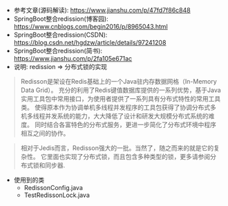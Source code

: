 * 参考文章(源码解读): https://www.jianshu.com/p/47fd7f86c848
* SpringBoot整合redission(博客园): https://www.cnblogs.com/begin2016/p/8965043.html
* SpringBoot整合redission(CSDN): https://blog.csdn.net/hgdzw/article/details/97241208
* SpringBoot整合redission(简书): https://www.jianshu.com/p/2fa105e671ac
* 说明: redission => 分布式锁的实现

> Redisson是架设在Redis基础上的一个Java驻内存数据网格（In-Memory Data Grid）。
> 充分的利用了Redis键值数据库提供的一系列优势，基于Java实用工具包中常用接口，为使用者提供了一系列具有分布式特性的常用工具类。
> 使得原本作为协调单机多线程并发程序的工具包获得了协调分布式多机多线程并发系统的能力，大大降低了设计和研发大规模分布式系统的难度。
> 同时结合各富特色的分布式服务，更进一步简化了分布式环境中程序相互之间的协作。

> 相对于Jedis而言，Redisson强大的一批。当然了，随之而来的就是它的复杂性。
> 它里面也实现了分布式锁，而且包含多种类型的锁，更多请参阅分布式锁和同步器. 

* 使用到的类
    - RedissonConfig.java
    - TestRedissonLock.java